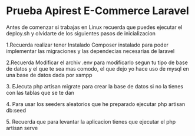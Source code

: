 <h1>Prueba Apirest E-Commerce Laravel</h1>
<p>Antes de comenzar si trabajas en Linux recuerda que puedes ejecutar el deploy.sh y olvidarte de los siguientes pasos de inicializacion</p>
<p>1.Recuerda realizar tener Instalado Composer instalado para poder implementar las migraciones y las dependecias necesarias de laravel</p>
<p>2.Recuerda Modificar el archiv .env para modificarlo segun tu tipo de base de datos y el que te sea mas comodo, el que dejo yo hace uso de mysql en una base de datos dada por xampp</p>
<p>3. EJecuta php artisan migrate para crear la base de datos si no la tienes con las tablas que se te dan</p>
<p>4. Para usar los seeders aleatorios que he preparado ejecutar php artisan db:seed </p>
<p>5. Recuerda que para levantar la aplicacion tienes que ejecutar el php artisan serve</p>